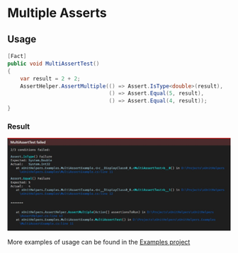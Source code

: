 # Multiple Asserts

## Usage

```csharp
[Fact]
public void MultiAssertTest()
{
    var result = 2 + 2;
    AssertHelper.AssertMultiple(() => Assert.IsType<double>(result),
                                () => Assert.Equal(5, result),
                                () => Assert.Equal(4, result));
}
```

### Result

![Screenshot for Multiple Asserts](MultipleAsserts.jpg)

More examples of usage can be found in the
[Examples project](https://github.com/AnkurSheel/xUnitHelpers/blob/master/xUnitHelpers.Examples/MultiAssertExample.cs)
